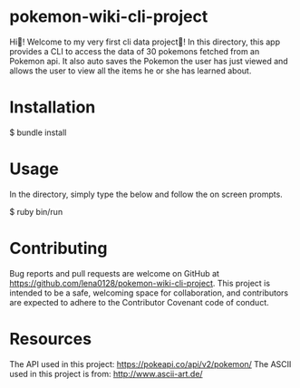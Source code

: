 # pokemon-wiki-cli-project
Hi👋! Welcome to my very first cli data project🎉! In this directory, this app provides a CLI to access the data of 30 pokemons fetched from an Pokemon api. It also auto saves the Pokemon the user has just viewed and allows the user to view all the items he or she has learned about. 

# Installation
$ bundle install

# Usage
In the directory, simply type the below and follow the on screen prompts.

$ ruby bin/run

# Contributing
Bug reports and pull requests are welcome on GitHub at https://github.com/lena0128/pokemon-wiki-cli-project. This project is intended to be a safe, welcoming space for collaboration, and contributors are expected to adhere to the Contributor Covenant code of conduct.

# Resources
The API used in this project: https://pokeapi.co/api/v2/pokemon/
The ASCII used in this project is from: http://www.ascii-art.de/
